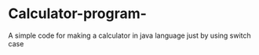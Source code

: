 # Calculator-program-
A simple code for making a calculator in java language just by using switch case 
